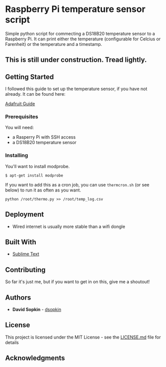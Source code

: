 # Raspberry Pi temperature sensor script

Simple python script for commecting a DS18B20 temperature sensor to a Raspberry Pi. 
It can print either the temperature (configurable for Celcius or Farenheit) or the temperature and a timestamp.


## This is still under construction. Tread lightly.



## Getting Started

I followed this guide to set up the temperature sensor, if you have not already. It can be found here: 
		
[Adafruit Guide](https://learn.adafruit.com/adafruits-raspberry-pi-lesson-11-ds18b20-temperature-sensing/hardware)


### Prerequisites

You will need:   
* a Rasperry Pi with SSH access
* a DS18B20 temperature sensor


### Installing

You'll want to install modprobe.

```
$ apt-get install modprobe
```

If you want to add this as a cron job, you can use ```thermcron.sh``` (or see below) to run it as often as you want.


```
python /root/thermo.py >> /root/temp_log.csv
```


## Deployment

- Wired internet is usually more stable than a wifi dongle

## Built With
* [Sublime Text](https://www.sublimetext.com/)

## Contributing

So far it's just me, but if you want to get in on this, give me a shoutout!

## Authors

* **David Sopkin**  - [dsopkin](https://github.com/dsopkin/)

## License

This project is licensed under the MIT License - see the [LICENSE.md](LICENSE.md) file for details

## Acknowledgments

